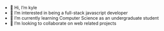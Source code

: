 - 👋 Hi, I’m kyle
- 👀 I’m interested in being a full-stack javascript developer
- 🌱 I’m currently learning Computer Science as an undergraduate student
- 💞️ I’m looking to collaborate on web related projects


<!---
muthee361/muthee361 is a ✨ special ✨ repository because its `README.md` (this file) appears on your GitHub profile.
You can click the Preview link to take a look at your changes.
--->
